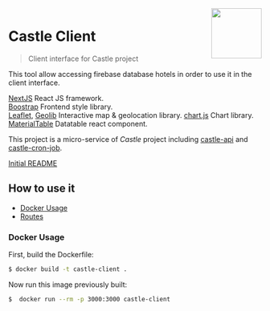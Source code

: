  <img src="https://emojipedia-us.s3.dualstack.us-west-1.amazonaws.com/thumbs/160/facebook/105/european-castle_1f3f0.png" align="right" width="100">

# Castle Client
> Client interface for Castle project

This tool allow accessing firebase database hotels in order to use it in the client interface.

[NextJS](https://nextjs.org/) React JS framework.  
[Boostrap](https://getbootstrap.com/) Frontend style library.  
[Leaflet](https://leafletjs.com/), [Geolib](https://github.com/manuelbieh/Geolib) Interactive map & geolocation library. 
[chart.js](https://www.chartjs.org/) Chart library.
[MaterialTable](https://mbrn.github.io/material-table/#/) Datatable react component.  


This project is a micro-service of _Castle_ project including [castle-api](https://github.com/quelhasu/castle-api) and [castle-cron-job](https://github.com/quelhasu/castle-cron-job).

[Initial README](init-README.md)

## How to use it 
- [Docker Usage](#docker)
- [Routes](#routes)

### <a id="docker"></a> Docker Usage

First, build the Dockerfile:
```bash
$ docker build -t castle-client .
```

Now run this image previously built:
```bash
$  docker run --rm -p 3000:3000 castle-client
```